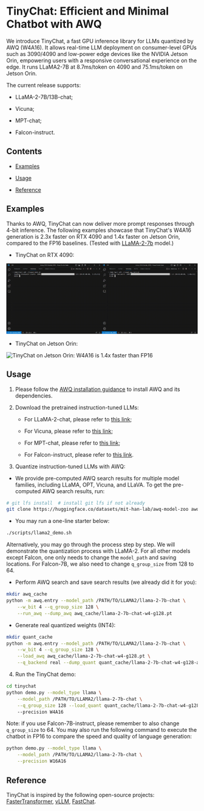 # TinyChat: Efficient and Minimal Chatbot with AWQ

We introduce TinyChat, a fast GPU inference library for LLMs quantized by AWQ (W4A16). It allows real-time LLM deployment on consumer-level GPUs such as 3090/4090 and low-power edge devices like the NVIDIA Jetson Orin, empowering users with a responsive conversational experience on the edge. It runs LLaMA2-7B at 8.7ms/token on 4090 and 75.1ms/token on Jetson Orin.



The current release supports:

- LLaMA-2-7B/13B-chat;

- Vicuna;

- MPT-chat;

- Falcon-instruct.



## Contents

- [Examples](#examples)

- [Usage](#usage)

- [Reference](#reference)


## Examples

Thanks to AWQ, TinyChat can now deliver more prompt responses through 4-bit inference. The following examples showcase that TinyChat's W4A16 generation is 2.3x faster on RTX 4090 and 1.4x faster on Jetson Orin, compared to the FP16 baselines. (Tested with [LLaMA-2-7b]( https://huggingface.co/meta-llama/Llama-2-7b-chat-hf ) model.)

* TinyChat on RTX 4090:

![TinyChat on RTX 4090: W4A16 is 2.3x faster than FP16](./figures/4090_example.gif)

* TinyChat on Jetson Orin:

![TinyChat on Jetson Orin: W4A16 is 1.4x faster than FP16](./figures/orin_example.gif)


## Usage

1. Please follow the [AWQ installation guidance](https://github.com/mit-han-lab/llm-awq#readme) to install AWQ and its dependencies.

2. Download the pretrained instruction-tuned LLMs:
   
   - For LLaMA-2-chat, please refer to [this link](https://huggingface.co/meta-llama/Llama-2-7b-chat-hf);
   
   - For Vicuna, please refer to [this link](https://huggingface.co/lmsys/);
   
   - For MPT-chat, please refer to [this link](https://huggingface.co/mosaicml/mpt-7b-chat);
   
   - For Falcon-instruct, please refer to [this link](https://huggingface.co/tiiuae/falcon-7b-instruct).


3. Quantize instruction-tuned LLMs with AWQ:

- We provide pre-computed AWQ search results for multiple model families, including LLaMA, OPT, Vicuna, and LLaVA. To get the pre-computed AWQ search results, run:

```bash
# git lfs install  # install git lfs if not already
git clone https://huggingface.co/datasets/mit-han-lab/awq-model-zoo awq_cache
```

- You may run a one-line starter below:

```bash
./scripts/llama2_demo.sh
```

Alternatively, you may go through the process step by step. We will demonstrate the quantization process with LLaMA-2. For all other models except Falcon, one only needs to change the `model_path` and saving locations. For Falcon-7B, we also need to change `q_group_size` from 128 to 64.

- Perform AWQ search and save search results (we already did it for you):

```bash
mkdir awq_cache
python -m awq.entry --model_path /PATH/TO/LLAMA2/llama-2-7b-chat \
    --w_bit 4 --q_group_size 128 \
    --run_awq --dump_awq awq_cache/llama-2-7b-chat-w4-g128.pt
```

- Generate real quantized weights (INT4):

```bash
mkdir quant_cache
python -m awq.entry --model_path /PATH/TO/LLAMA2/llama-2-7b-chat \
    --w_bit 4 --q_group_size 128 \
    --load_awq awq_cache/llama-2-7b-chat-w4-g128.pt \
    --q_backend real --dump_quant quant_cache/llama-2-7b-chat-w4-g128-awq.pt
```

4. Run the TinyChat demo:

```bash
cd tinychat
python demo.py --model_type llama \
    --model_path /PATH/TO/LLAMA2/llama-2-7b-chat \
    --q_group_size 128 --load_quant quant_cache/llama-2-7b-chat-w4-g128-awq.pt \ 
    --precision W4A16
```

Note: if you use Falcon-7B-instruct, please remember to also change `q_group_size` to 64. You may also run the following command to execute the chatbot in FP16 to compare the speed and quality of language generation:

```bash
python demo.py --model_type llama \
    --model_path /PATH/TO/LLAMA2/llama-2-7b-chat \
    --precision W16A16
```



## Reference

TinyChat is inspired by the following open-source projects: [FasterTransformer](https://github.com/NVIDIA/FasterTransformer), [vLLM](https://github.com/vllm-project/vllm), [FastChat](https://github.com/lm-sys/FastChat).



